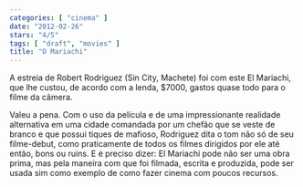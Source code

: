 ```yaml
---
categories: [ "cinema" ]
date: "2012-02-26"
stars: "4/5"
tags: [ "draft", "movies" ]
title: "O Mariachi"
---
```

A estreia de Robert Rodriguez (Sin City, Machete) foi com este El
Mariachi, que lhe custou, de acordo com a lenda, $7000, gastos quase
todo para o filme da câmera.

Valeu a pena. Com o uso da película e de uma impressionante realidade
alternativa em uma cidade comandada por um chefão que se veste de branco
e que possui tiques de mafioso, Rodriguez dita o tom não só de seu
filme-debut, como praticamente de todos os filmes dirigidos por ele até
então, bons ou ruins. E é preciso dizer: El Mariachi pode não ser uma
obra prima, mas pela maneira com que foi filmada, escrita e produzida,
pode ser usada sim como exemplo de como fazer cinema com poucos recursos.

